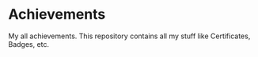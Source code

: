 # Achievements
My all achievements. This repository contains all my stuff like Certificates, Badges, etc.
